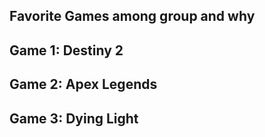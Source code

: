 ## Favorite Games among group and why

## Game 1: Destiny 2

## Game 2: Apex Legends

## Game 3: Dying Light
